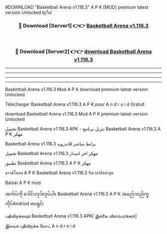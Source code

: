 #DOWNLOAD "Basketball Arena v1.116.3" A P K [MOD] premium latest version Unlocked kj7ui 



<div align="center">

<h3>🔴 Download [Server1] 👉👉 <a href="https://apkdownload12.web.app/?title=Basketball Arena v1.116.3">Basketball Arena v1.116.3 </a></h3><br>

<h3>🔴 Download [Server2] 👉👉 <a href="https://apkdownload12.web.app/?title=Basketball Arena v1.116.3">download Basketball Arena v1.116.3 </a></h3>
</div>


----------------------------------------------------------

----------------------------------------------------------

----------------------------------------------------------

----------------------------------------------------------


Basketball Arena v1.116.3 Mod A P K download premium latest version Unlocked

Télécharger  Basketball Arena v1.116.3 A P K pour A n d r o i d Gratuit

download Basketball Arena v1.116.3 Mod A P K premium latest version Unlocked

تحميل Basketball Arena v1.116.3 APK - تنزيل برنامج Basketball Arena v1.116.3 A P K مهكر

Basketball Arena v1.116.3 برابط مباشر للاندرويد

تحميل Basketball Arena v1.116.3 مهكر اخر اصدار

تطبيق Basketball Arena v1.116.3 A P K مهكر

ดาวน์โหลด A P K Basketball Arena v1.116.3 รับเวอร์ชันล่าสุด

Baixar A P K mod

အက်ပ်ကို ဒေါင်းလုဒ်လုပ်ပါ။ Basketball Arena v1.116.3 A P K အမည်သည်ကူကိုင်Andriod ဗားရှင်း

பதிவிறக்கவும் Basketball Arena v1.116.3 APK[ இல்லை விளம்பரங்கள்] 
 
இலவச பதிவிறக்க மோட் A n d r o i d



